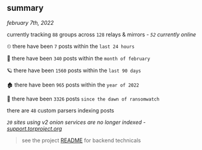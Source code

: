 
## summary
_february 7th, 2022_

currently tracking `88` groups across `128` relays & mirrors - _`52` currently online_

⏲ there have been `7` posts within the `last 24 hours`

🦈 there have been `340` posts within the `month of february`

🪐 there have been `1560` posts within the `last 90 days`

🏚 there have been `965` posts within the `year of 2022`

🦕 there have been `3326` posts `since the dawn of ransomwatch`

there are `48` custom parsers indexing posts

_`20` sites using v2 onion services are no longer indexed - [support.torproject.org](https://support.torproject.org/onionservices/v2-deprecation/)_

> see the project [README](https://github.com/thetanz/ransomwatch#ransomwatch--) for backend technicals
